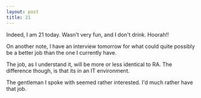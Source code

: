 ```yaml
---
layout: post
title: 21
---
```


Indeed, I am 21 today.  Wasn't very fun, and I don't drink.  Hoorah!!

On another note, I have an interview tomorrow for what could quite possibly be
a better job than the one I currently have.

The job, as I understand it, will be more or less identical to RA. The
difference though, is that its in an IT environment.

The gentleman I spoke with seemed rather interested. I'd much rather have that
job.
